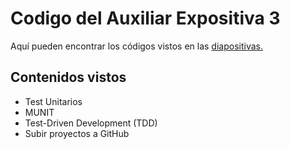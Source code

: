 # Codigo del Auxiliar Expositiva 3

Aquí pueden encontrar los códigos vistos en las [diapositivas.](https://docs.google.com/presentation/d/1gj_nsgv2xV-1oyPjRvRcVCHDzTy7qqJ7E2817PrbQpg/edit?usp=sharing)

## Contenidos vistos

* Test Unitarios
* MUNIT
* Test-Driven Development (TDD)
* Subir proyectos a GitHub
